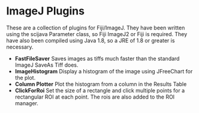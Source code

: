 

# ImageJ Plugins 

These are a collection of plugins for Fiji/ImageJ. They have been
written using the scijava Parameter class, so Fiji ImageJ2 or Fiji is
required. They have also been compiled using Java 1.8, so a JRE of 1.8
or greater is necessary.
 
 
* **FastFileSaver** Saves images as tiffs much faster than the
standard ImageJ SaveAs Tiff does.
* **ImageHistogram** Display a histogram of the image using JFreeChart
for the plot.
* **Column Plotter** Plot the histogram from a column in the Results
 Table
* **ClickForRoi** Set the size of a rectangle and click multiple points
for a rectangular ROI at each point. The rois are also added to the ROI
manager.
